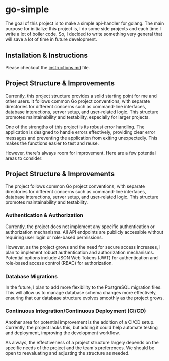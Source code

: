 # go-simple

The goal of this project is to make a simple api-handler for golang.
The main purpose for initialize this project is, I do some side projects and each time I write a lot of boiler code.
So, I decided to write something very general that will save a lot of time in future development.

## Installation & Instructions
Please checkout the [instructions.md](INSTRUCTIONS.md) file.

## Project Structure & Improvements

Currently, this project structure provides a solid starting point for me and other users. It follows common Go project conventions, with separate directories for different concerns such as command-line interfaces, database interactions, server setup, and user-related logic. This structure promotes maintainability and testability, especially for larger projects.

One of the strengths of this project is its robust error handling. The application is designed to handle errors effectively, providing clear error messages and preventing the application from exiting unexpectedly. This makes the functions easier to test and reuse.

However, there's always room for improvement. Here are a few potential areas to consider:

## Project Structure & Improvements

The project follows common Go project conventions, with separate directories for different concerns such as command-line interfaces, database interactions, server setup, and user-related logic. This structure promotes maintainability and testability.

### Authentication & Authorization

Currently, the project does not implement any specific authentication or authorization mechanisms. All API endpoints are publicly accessible without requiring user login or role-based permissions.

However, as the project grows and the need for secure access increases, I plan to implement robust authentication and authorization mechanisms. Potential options include JSON Web Tokens (JWT) for authentication and role-based access control (RBAC) for authorization.


### Database Migrations

In the future, I plan to add more flexibility to the PostgreSQL migration files. This will allow us to manage database schema changes more effectively, ensuring that our database structure evolves smoothly as the project grows.

### Continuous Integration/Continuous Deployment (CI/CD)

Another area for potential improvement is the addition of a CI/CD setup. Currently, the project lacks this, but adding it could help automate testing and deployment, improving the development workflow.

As always, the effectiveness of a project structure largely depends on the specific needs of the project and the team's preferences. We should be open to reevaluating and adjusting the structure as needed.
